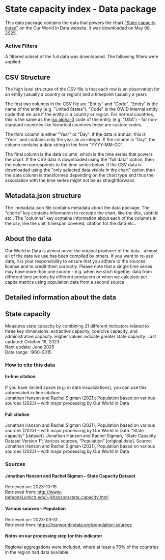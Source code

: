 # State capacity index - Data package

This data package contains the data that powers the chart ["State capacity index"](https://ourworldindata.org/grapher/state-capacity-index?v=1&csvType=full&useColumnShortNames=false) on the Our World in Data website. It was downloaded on May 08, 2025.

### Active Filters

A filtered subset of the full data was downloaded. The following filters were applied:

## CSV Structure

The high level structure of the CSV file is that each row is an observation for an entity (usually a country or region) and a timepoint (usually a year).

The first two columns in the CSV file are "Entity" and "Code". "Entity" is the name of the entity (e.g. "United States"). "Code" is the OWID internal entity code that we use if the entity is a country or region. For normal countries, this is the same as the [iso alpha-3](https://en.wikipedia.org/wiki/ISO_3166-1_alpha-3) code of the entity (e.g. "USA") - for non-standard countries like historical countries these are custom codes.

The third column is either "Year" or "Day". If the data is annual, this is "Year" and contains only the year as an integer. If the column is "Day", the column contains a date string in the form "YYYY-MM-DD".

The final column is the data column, which is the time series that powers the chart. If the CSV data is downloaded using the "full data" option, then the column corresponds to the time series below. If the CSV data is downloaded using the "only selected data visible in the chart" option then the data column is transformed depending on the chart type and thus the association with the time series might not be as straightforward.

## Metadata.json structure

The .metadata.json file contains metadata about the data package. The "charts" key contains information to recreate the chart, like the title, subtitle etc.. The "columns" key contains information about each of the columns in the csv, like the unit, timespan covered, citation for the data etc..

## About the data

Our World in Data is almost never the original producer of the data - almost all of the data we use has been compiled by others. If you want to re-use data, it is your responsibility to ensure that you adhere to the sources' license and to credit them correctly. Please note that a single time series may have more than one source - e.g. when we stich together data from different time periods by different producers or when we calculate per capita metrics using population data from a second source.

## Detailed information about the data


## State capacity
Measures state capacity by combining 21 different indicators related to three key dimensions: extractive capacity, coercive capacity, and administrative capacity. Higher values indicate greater state capacity.
Last updated: October 19, 2023  
Next update: June 2025  
Date range: 1960–2015  


### How to cite this data

#### In-line citation
If you have limited space (e.g. in data visualizations), you can use this abbreviated in-line citation:  
Jonathan Hanson and Rachel Sigman (2021); Population based on various sources (2023) – with major processing by Our World in Data

#### Full citation
Jonathan Hanson and Rachel Sigman (2021); Population based on various sources (2023) – with major processing by Our World in Data. “State capacity” [dataset]. Jonathan Hanson and Rachel Sigman, “State Capacity Dataset Version 1”; Various sources, “Population” [original data].
Source: Jonathan Hanson and Rachel Sigman (2021), Population based on various sources (2023) – with major processing by Our World In Data

### Sources

#### Jonathan Hanson and Rachel Sigman – State Capacity Dataset
Retrieved on: 2023-10-19  
Retrieved from: http://www-personal.umich.edu/~jkhanson/state_capacity.html  

#### Various sources – Population
Retrieved on: 2023-03-31  
Retrieved from: https://ourworldindata.org/population-sources  

#### Notes on our processing step for this indicator
Regional aggregations were included, where at least a 70% of the countries in the region had data available.


    